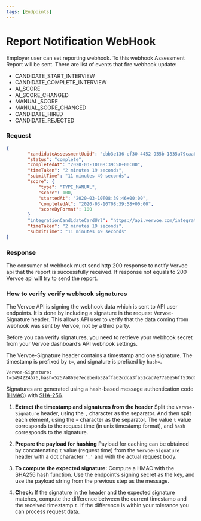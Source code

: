 ```yaml
---
tags: [Endpoints]
---
```


# Report Notification WebHook

Employer user can set reporting webhook. To this webhook Assessment Report will be sent. There are list of events that fire webhook update:

- CANDIDATE_START_INTERVIEW
- CANDIDATE_COMPLETE_INTERVIEW
- AI_SCORE
- AI_SCORE_CHANGED
- MANUAL_SCORE
- MANUAL_SCORE_CHANGED
- CANDIDATE_HIRED
- CANDIDATE_REJECTED

### Request

<!--
title: "Request Body example"
lineNumbers: true
-->

```json
{
        "candidateAssessmentUuid": "cbb3e136-ef30-4452-955b-1835a79caa65",
        "status": "complete",
        "completedAt": "2020-03-10T08:39:58+00:00",
        "timeTaken": "2 minutes 19 seconds",
        "submitTime": "11 minutes 49 seconds",
        "score": {
            "type": "TYPE_MANUAL",
            "score": 100,
            "startedAt": "2020-03-10T08:39:46+00:00",
            "completedAt": "2020-03-10T08:39:58+00:00",
            "scoreByFormat": 100
        }
        "integrationCandidateCardUrl": "https://api.vervoe.com/integration_candidate_card",
        "timeTaken": "2 minutes 19 seconds",
        "submitTime": "11 minutes 49 seconds"
}
```

### Response

The consumer of webhook must send http 200 response to notify Vervoe api that the report is successfully received. If response not equals to 200 Vervoe api will try to send the report. 

### How to verify verify webhook signatures

The Vervoe API is signing the webhook data which is sent to API user endpoints. It is done by including a signature in the request Vervoe-Signature header. This allows API user to verify that the data coming from webhook was sent by Vervoe, not by a third party.

Before you can verify signatures, you need to retrieve your webhook secret from your Vervoe dashboard’s API webhook settings.

The Vervoe-Signature header contains a timestamp and one signature. The timestamp is prefixed by `t=`, and signature is prefixed by `hash=`.

    Vervoe-Signature: t=1494224576,hash=5257a869e7ecebeda32affa62cdca3fa51cad7e77a0e56ff536d0ce8e108d8bd

Signatures are generated using a hash-based message authentication code ([HMAC](https://en.wikipedia.org/wiki/Hash-based_message_authentication_code)) with [SHA-256](https://en.wikipedia.org/wiki/SHA-2).

1.  **Extract the timestamp and signatures from the header**
    Split the `Vervoe-Signature` header, using the `,` character as the separator. And then split each element, using the `=` character as the separator. The value  `t`  value corresponds to the request time (in unix timestamp format), and `hash` corresponds to the signature.

2.  **Prepare the payload for hashing**
    Payload for caching can be obtained by concatenating `t` value (request time) from the `Vervoe-Signature` header with a dot character `'.'` and with the actual request body.

3.  **To compute the expected signature:**
    Compute a HMAC with the SHA256 hash function. Use the endpoint’s signing secret as the key, and use the payload string from the previous step as the message.

4.  **Check:**
    If the signature in the header and the expected signature matches, compute the difference between the current timestamp and the received timestamp `t`. If the difference is within your tolerance you can process request data.
